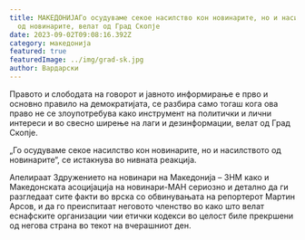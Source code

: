 ```yaml
---
title: МАКЕДОНИЈАГо осудуваме секое насилство кон новинарите, но и насилството
  од новинарите, велат од Град Скопје
date: 2023-09-02T09:08:16.392Z
category: македонија
featured: true
featuredImage: ../img/grad-sk.jpg
author: Вардарски
---
```

<!--StartFragment-->

Правото и слободата на говорот и јавното информирање е прво и основно правило на демократијата, се разбира само тогаш кога ова право не се злоупотребува како инструмент на политички и лични интереси и во свесно ширење на лаги и дезинформации, велат од Град Скопје.

„Го осудуваме секое насилство кон новинарите, но и насилството од новинарите“, се истакнува во нивната реакција.

Апелираат Здружението на новинари на Македонија – ЗНМ како и Македонската асоцијација на новинари-МАН сериозно и детално да ги разгледаат сите факти во врска со обвинувањата на репортерот Мартин Арсов, и да го преиспитаат неговото членство во како што велат еснафските организации чии етички кодекси во целост биле прекршени од негова страна во текот на вчерашниот ден.

<!--EndFragment-->